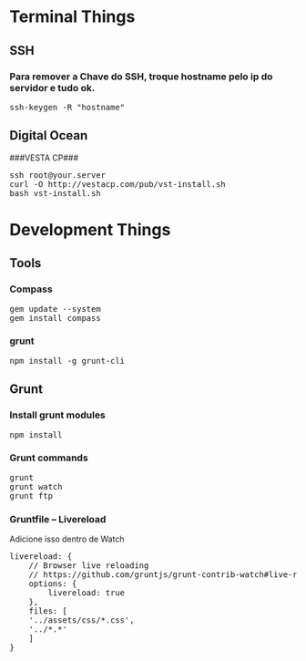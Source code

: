 # Terminal Things #

## SSH ##

### Para remover a Chave do SSH, troque hostname pelo ip do servidor e tudo ok. ###
<pre>ssh-keygen -R "hostname"</pre>

## Digital Ocean ##
###VESTA CP###

<pre>
ssh root@your.server
curl -O http://vestacp.com/pub/vst-install.sh
bash vst-install.sh
</pre>


# Development Things #

## Tools ##
### Compass ###
<pre>
gem update --system
gem install compass
</pre>

### grunt ###
<pre>
npm install -g grunt-cli
</pre>



## Grunt ##

### Install grunt modules ###
<pre>npm install</pre>

### Grunt commands ###
<pre>
grunt
grunt watch
grunt ftp
</pre>

### Gruntfile – Livereload ###
Adicione isso dentro de Watch

<pre>
livereload: {
	// Browser live reloading
	// https://github.com/gruntjs/grunt-contrib-watch#live-reloading
	options: {
		livereload: true
	},
	files: [
	'../assets/css/*.css',
	'../*.*'
	]
}
</pre>


